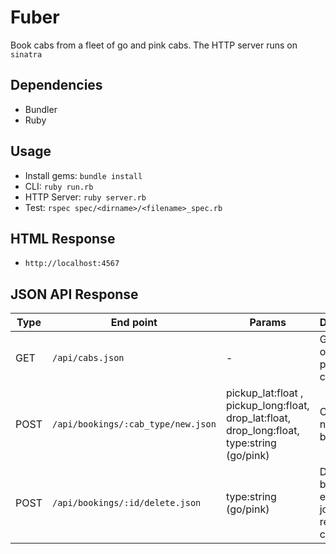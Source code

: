 # Fuber

Book cabs from a fleet of go and pink cabs. The HTTP server runs on `sinatra`

## Dependencies

- Bundler
- Ruby

## Usage

- Install gems: `bundle install`
- CLI: `ruby run.rb`
- HTTP Server: `ruby server.rb`
- Test: `rspec spec/<dirname>/<filename>_spec.rb`

## HTML Response

- `http://localhost:4567`

## JSON API Response

| Type        | End point    | Params  | Description
| ----------- |--------------| --------| -----|
|  GET | `/api/cabs.json`      | - | Get count of available pink and go cabs |
| POST | `/api/bookings/:cab_type/new.json` | pickup_lat:float , pickup_long:float, drop_lat:float, drop_long:float, type:string (go/pink) | Create a new booking
| POST | `/api/bookings/:id/delete.json`    | type:string (go/pink) | Deletes booking, ends journey and releases cab
